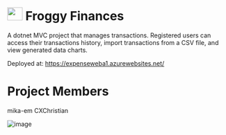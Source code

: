 # <img src="https://github.com/user-attachments/assets/2f4162ee-149d-4ba1-a84a-193800ad1be8" width="35px" height="30px"/> Froggy Finances

A dotnet MVC project that manages transactions. Registered users can access their transactions history, import transactions from a CSV file, and view generated data charts. 

Deployed at: https://expenseweba1.azurewebsites.net/

# Project Members
mika-em CXChristian

![image](https://github.com/user-attachments/assets/51c2a572-b63d-4bb0-a16a-ef84cae7578d)
